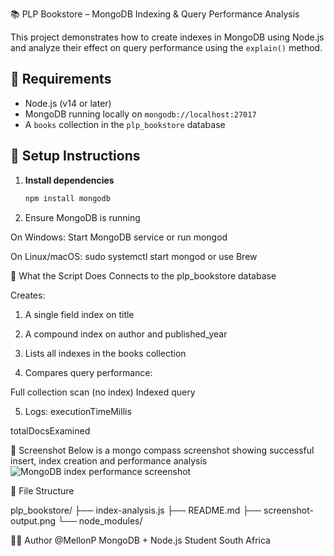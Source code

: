 📚 PLP Bookstore – MongoDB Indexing & Query Performance Analysis

This project demonstrates how to create indexes in MongoDB using Node.js and analyze their effect on query performance using the `explain()` method.

## 🔧 Requirements

- Node.js (v14 or later)
- MongoDB running locally on `mongodb://localhost:27017`
- A `books` collection in the `plp_bookstore` database

## 📁 Setup Instructions

1. **Install dependencies**  
   ```bash
   npm install mongodb

2. Ensure MongoDB is running

On Windows: Start MongoDB service or run mongod

On Linux/macOS: sudo systemctl start mongod or use Brew

🧠 What the Script Does
Connects to the plp_bookstore database

Creates:

1. A single field index on title

2. A compound index on author and published_year

3. Lists all indexes in the books collection

4. Compares query performance:

Full collection scan (no index)
Indexed query

5. Logs:
executionTimeMillis

totalDocsExamined

📸 Screenshot
Below is a mongo compass screenshot showing successful insert, index creation and performance analysis
![MongoDB index performance screenshot](./plp_bookstore.png)

📂 File Structure

plp_bookstore/
├── index-analysis.js
├── README.md
├── screenshot-output.png
└── node_modules/

👨‍💻 Author
@MellonP
MongoDB + Node.js Student
South Africa
